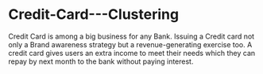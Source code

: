 # Credit-Card---Clustering
Credit Card is among a big business for any Bank. Issuing a Credit card not only a Brand awareness strategy but a revenue-generating exercise too. A credit card gives users an extra income to meet their needs which they can repay by next month to the bank without paying interest.
